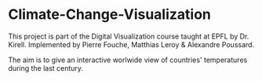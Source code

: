 # Climate-Change-Visualization

This project is part of the Digital Visualization course taught at EPFL by Dr. Kirell.
Implemented by Pierre Fouche, Matthias Leroy & Alexandre Poussard.

The aim is to give an interactive worlwide view of countries' temperatures during the last century.
